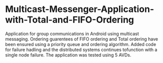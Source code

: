 # Multicast-Messenger-Application-with-Total-and-FIFO-Ordering
Application for group communications in Android using multicast messaging. Ordering guarentees of FIFO ordering and Total ordering have been ensured using a priority queue and ordering algorithm. 
Added code for failure hadling and the distributed systems continues tofunction with a single node failure. 
The application was tested using 5 AVDs. 
